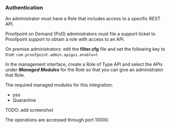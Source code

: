 ### Authentication
An administrator must have a Role that includes access to a specific REST API. 

Proofpoint on Demand (PoD) administrators must file a support ticket to Proofpoint support to obtain a role with access to an API.

On premise administrators: edit the **filter.cfg** file and set the following key to true: `com.proofpoint.admin.apigui.enable=t`

In the management interface, create a Role of Type API and select the APIs under ***Managed Modules*** for the Role so that you can give an administrator that Role.

The required managed modules for this integration:
 - pss
 - Quarantine
 
 TODO: add screenshot

The operations are accessed through port 10000.